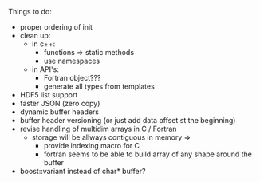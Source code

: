 Things to do:
- proper ordering of init
- clean up:
  - in c++:
    - functions => static methods
    - use namespaces
  - in API's:
    - Fortran object???
    - generate all types from templates
- HDF5 list support
- faster JSON (zero copy)
- dynamic buffer headers
- buffer header versioning (or just add data offset st the beginning)
- revise handling of multidim arrays in C / Fortran
    - storage will be allways contiguous in memory =>
        - provide indexing macro for C
        - fortran seems to be able to build array of any shape around the buffer
- boost::variant instead of char* buffer?
